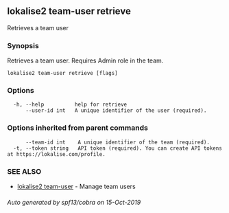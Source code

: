 ## lokalise2 team-user retrieve

Retrieves a team user

### Synopsis

Retrieves a team user. Requires Admin role in the team.

```
lokalise2 team-user retrieve [flags]
```

### Options

```
  -h, --help          help for retrieve
      --user-id int   A unique identifier of the user (required).
```

### Options inherited from parent commands

```
      --team-id int    A unique identifier of the team (required).
  -t, --token string   API token (required). You can create API tokens at https://lokalise.com/profile.
```

### SEE ALSO

* [lokalise2 team-user](lokalise2_team-user.md)	 - Manage team users

###### Auto generated by spf13/cobra on 15-Oct-2019
